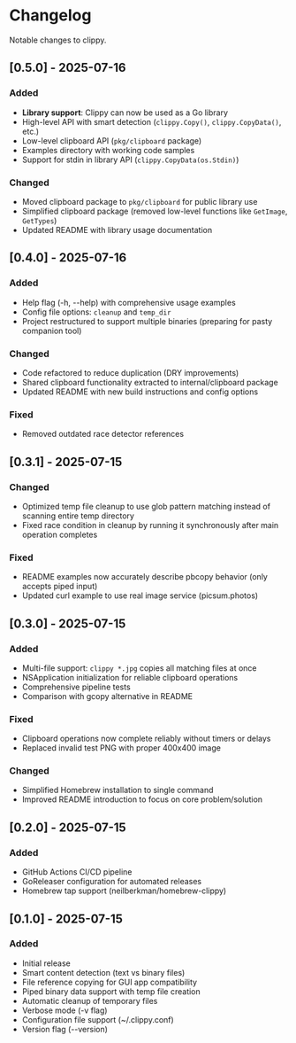 # Changelog

Notable changes to clippy.

## [0.5.0] - 2025-07-16

### Added
- **Library support**: Clippy can now be used as a Go library
- High-level API with smart detection (`clippy.Copy()`, `clippy.CopyData()`, etc.)
- Low-level clipboard API (`pkg/clipboard` package)
- Examples directory with working code samples
- Support for stdin in library API (`clippy.CopyData(os.Stdin)`)

### Changed
- Moved clipboard package to `pkg/clipboard` for public library use
- Simplified clipboard package (removed low-level functions like `GetImage`, `GetTypes`)
- Updated README with library usage documentation

## [0.4.0] - 2025-07-16

### Added
- Help flag (-h, --help) with comprehensive usage examples
- Config file options: `cleanup` and `temp_dir`
- Project restructured to support multiple binaries (preparing for pasty companion tool)

### Changed
- Code refactored to reduce duplication (DRY improvements)
- Shared clipboard functionality extracted to internal/clipboard package
- Updated README with new build instructions and config options

### Fixed
- Removed outdated race detector references

## [0.3.1] - 2025-07-15

### Changed
- Optimized temp file cleanup to use glob pattern matching instead of scanning entire temp directory
- Fixed race condition in cleanup by running it synchronously after main operation completes

### Fixed
- README examples now accurately describe pbcopy behavior (only accepts piped input)
- Updated curl example to use real image service (picsum.photos)

## [0.3.0] - 2025-07-15

### Added
- Multi-file support: `clippy *.jpg` copies all matching files at once
- NSApplication initialization for reliable clipboard operations
- Comprehensive pipeline tests
- Comparison with gcopy alternative in README

### Fixed
- Clipboard operations now complete reliably without timers or delays
- Replaced invalid test PNG with proper 400x400 image

### Changed
- Simplified Homebrew installation to single command
- Improved README introduction to focus on core problem/solution

## [0.2.0] - 2025-07-15

### Added
- GitHub Actions CI/CD pipeline
- GoReleaser configuration for automated releases
- Homebrew tap support (neilberkman/homebrew-clippy)

## [0.1.0] - 2025-07-15

### Added
- Initial release
- Smart content detection (text vs binary files)
- File reference copying for GUI app compatibility
- Piped binary data support with temp file creation
- Automatic cleanup of temporary files
- Verbose mode (-v flag)
- Configuration file support (~/.clippy.conf)
- Version flag (--version)